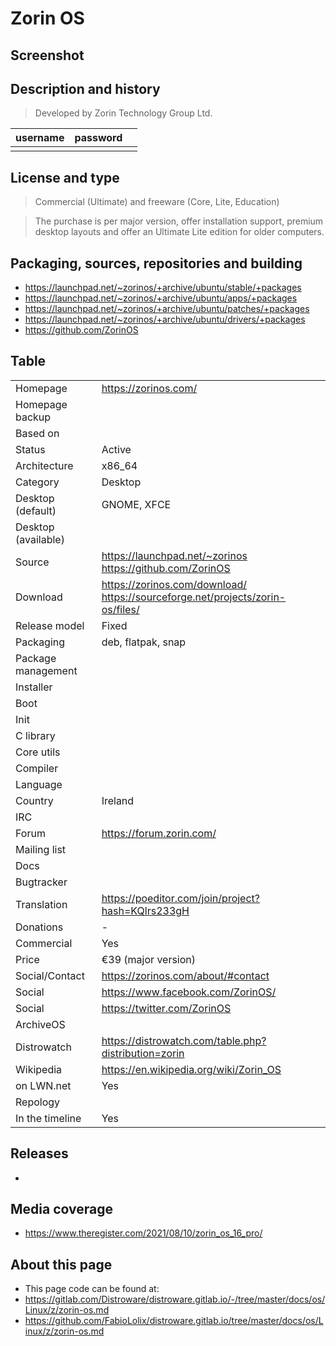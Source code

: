 # Zorin OS

## Screenshot


## Description and history

>

> Developed by Zorin Technology Group Ltd.

| username | password |  |
|----------|----------|--|
|  |  |  |


## License and type

> Commercial (Ultimate) and freeware (Core, Lite, Education)

> The purchase is per major version, offer installation support, premium desktop layouts
> and offer an Ultimate Lite edition for older computers.


## Packaging, sources, repositories and building

* https://launchpad.net/~zorinos/+archive/ubuntu/stable/+packages
* https://launchpad.net/~zorinos/+archive/ubuntu/apps/+packages
* https://launchpad.net/~zorinos/+archive/ubuntu/patches/+packages
* https://launchpad.net/~zorinos/+archive/ubuntu/drivers/+packages
* https://github.com/ZorinOS


## Table

|                       |  |
|-----------------------|--|
| Homepage              | <https://zorinos.com/> |
| Homepage backup       |  |
| Based on              |  |
| Status                | Active |
| Architecture          | x86_64 |
| Category              | Desktop |
| Desktop (default)     | GNOME, XFCE |
| Desktop (available)   |  |
| Source                | <https://launchpad.net/~zorinos> <https://github.com/ZorinOS> |
| Download              | <https://zorinos.com/download/> <https://sourceforge.net/projects/zorin-os/files/>|
| Release model         | Fixed |
| Packaging             | deb, flatpak, snap |
| Package management    |  |
| Installer             |  |
| Boot                  |  |
| Init                  |  |
| C library             |  |
| Core utils            |  |
| Compiler              |  |
| Language              |  |
| Country               | Ireland |
| IRC                   |  |
| Forum                 | <https://forum.zorin.com/> |
| Mailing list          |  |
| Docs                  |  |
| Bugtracker            |  |
| Translation           | <https://poeditor.com/join/project?hash=KQlrs233gH> |
| Donations             | - |
| Commercial            | Yes |
| Price                 | €39 (major version) |
| Social/Contact        | <https://zorinos.com/about/#contact> |
| Social                | <https://www.facebook.com/ZorinOS/> |
| Social                | <https://twitter.com/ZorinOS> |
| ArchiveOS             |  |
| Distrowatch           | <https://distrowatch.com/table.php?distribution=zorin> |
| Wikipedia             | <https://en.wikipedia.org/wiki/Zorin_OS> |
| on LWN.net            | Yes |
| Repology              |  |
| In the timeline       | Yes |


## Releases

* 


## Media coverage

* https://www.theregister.com/2021/08/10/zorin_os_16_pro/


## About this page

* This page code can be found at:
* <https://gitlab.com/Distroware/distroware.gitlab.io/-/tree/master/docs/os/Linux/z/zorin-os.md>
* <https://github.com/FabioLolix/distroware.gitlab.io/tree/master/docs/os/Linux/z/zorin-os.md>
